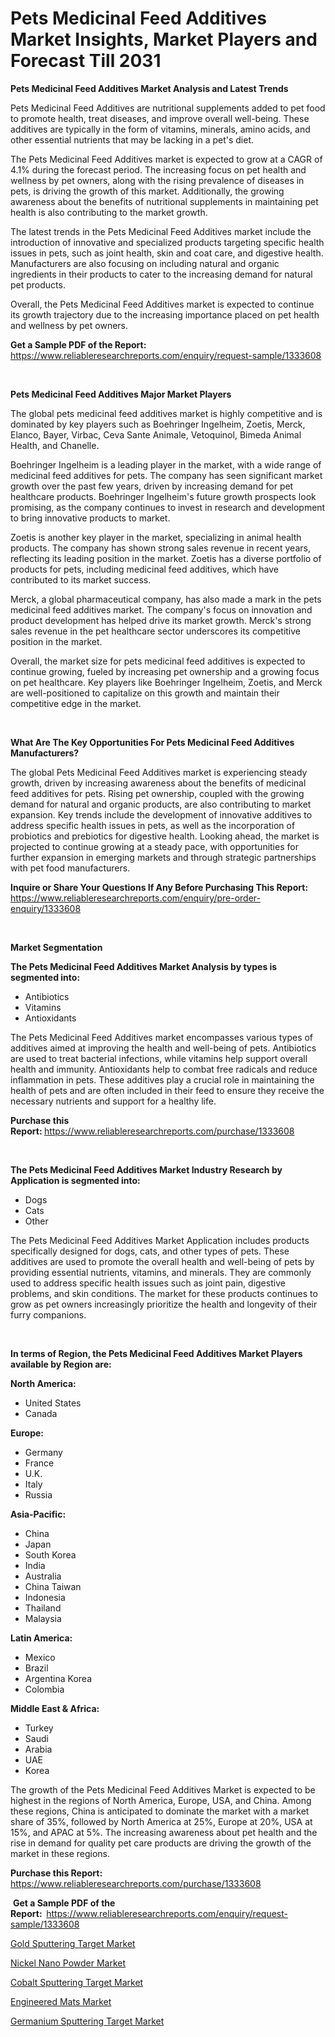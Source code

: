 <p><h1>Pets Medicinal Feed Additives Market Insights, Market Players and Forecast Till 2031</h1></p><p><strong>Pets Medicinal Feed Additives Market Analysis and Latest Trends</strong></p>
<p><p>Pets Medicinal Feed Additives are nutritional supplements added to pet food to promote health, treat diseases, and improve overall well-being. These additives are typically in the form of vitamins, minerals, amino acids, and other essential nutrients that may be lacking in a pet's diet.</p><p>The Pets Medicinal Feed Additives market is expected to grow at a CAGR of 4.1% during the forecast period. The increasing focus on pet health and wellness by pet owners, along with the rising prevalence of diseases in pets, is driving the growth of this market. Additionally, the growing awareness about the benefits of nutritional supplements in maintaining pet health is also contributing to the market growth.</p><p>The latest trends in the Pets Medicinal Feed Additives market include the introduction of innovative and specialized products targeting specific health issues in pets, such as joint health, skin and coat care, and digestive health. Manufacturers are also focusing on including natural and organic ingredients in their products to cater to the increasing demand for natural pet products.</p><p>Overall, the Pets Medicinal Feed Additives market is expected to continue its growth trajectory due to the increasing importance placed on pet health and wellness by pet owners.</p></p>
<p><strong>Get a Sample PDF of the Report:&nbsp;</strong> <a href="https://www.reliableresearchreports.com/enquiry/request-sample/1333608">https://www.reliableresearchreports.com/enquiry/request-sample/1333608</a></p>
<p>&nbsp;</p>
<p><strong>Pets Medicinal Feed Additives Major Market Players</strong></p>
<p><p>The global pets medicinal feed additives market is highly competitive and is dominated by key players such as Boehringer Ingelheim, Zoetis, Merck, Elanco, Bayer, Virbac, Ceva Sante Animale, Vetoquinol, Bimeda Animal Health, and Chanelle.</p><p>Boehringer Ingelheim is a leading player in the market, with a wide range of medicinal feed additives for pets. The company has seen significant market growth over the past few years, driven by increasing demand for pet healthcare products. Boehringer Ingelheim's future growth prospects look promising, as the company continues to invest in research and development to bring innovative products to market.</p><p>Zoetis is another key player in the market, specializing in animal health products. The company has shown strong sales revenue in recent years, reflecting its leading position in the market. Zoetis has a diverse portfolio of products for pets, including medicinal feed additives, which have contributed to its market success.</p><p>Merck, a global pharmaceutical company, has also made a mark in the pets medicinal feed additives market. The company's focus on innovation and product development has helped drive its market growth. Merck's strong sales revenue in the pet healthcare sector underscores its competitive position in the market.</p><p>Overall, the market size for pets medicinal feed additives is expected to continue growing, fueled by increasing pet ownership and a growing focus on pet healthcare. Key players like Boehringer Ingelheim, Zoetis, and Merck are well-positioned to capitalize on this growth and maintain their competitive edge in the market.</p></p>
<p>&nbsp;</p>
<p><strong>What Are The Key Opportunities For Pets Medicinal Feed Additives Manufacturers?</strong></p>
<p><p>The global Pets Medicinal Feed Additives market is experiencing steady growth, driven by increasing awareness about the benefits of medicinal feed additives for pets. Rising pet ownership, coupled with the growing demand for natural and organic products, are also contributing to market expansion. Key trends include the development of innovative additives to address specific health issues in pets, as well as the incorporation of probiotics and prebiotics for digestive health. Looking ahead, the market is projected to continue growing at a steady pace, with opportunities for further expansion in emerging markets and through strategic partnerships with pet food manufacturers.</p></p>
<p><strong>Inquire or Share Your Questions If Any Before Purchasing This Report:</strong> <a href="https://www.reliableresearchreports.com/enquiry/pre-order-enquiry/1333608">https://www.reliableresearchreports.com/enquiry/pre-order-enquiry/1333608</a></p>
<p>&nbsp;</p>
<p><strong>Market Segmentation</strong></p>
<p><strong>The Pets Medicinal Feed Additives Market Analysis by types is segmented into:</strong></p>
<p><ul><li>Antibiotics</li><li>Vitamins</li><li>Antioxidants</li></ul></p>
<p><p>The Pets Medicinal Feed Additives market encompasses various types of additives aimed at improving the health and well-being of pets. Antibiotics are used to treat bacterial infections, while vitamins help support overall health and immunity. Antioxidants help to combat free radicals and reduce inflammation in pets. These additives play a crucial role in maintaining the health of pets and are often included in their feed to ensure they receive the necessary nutrients and support for a healthy life.</p></p>
<p><strong>Purchase this Report:&nbsp;</strong><a href="https://www.reliableresearchreports.com/purchase/1333608">https://www.reliableresearchreports.com/purchase/1333608</a></p>
<p>&nbsp;</p>
<p><strong>The Pets Medicinal Feed Additives Market Industry Research by Application is segmented into:</strong></p>
<p><ul><li>Dogs</li><li>Cats</li><li>Other</li></ul></p>
<p><p>The Pets Medicinal Feed Additives Market Application includes products specifically designed for dogs, cats, and other types of pets. These additives are used to promote the overall health and well-being of pets by providing essential nutrients, vitamins, and minerals. They are commonly used to address specific health issues such as joint pain, digestive problems, and skin conditions. The market for these products continues to grow as pet owners increasingly prioritize the health and longevity of their furry companions.</p></p>
<p>&nbsp;</p>
<p><strong>In terms of Region, the Pets Medicinal Feed Additives Market Players available by Region are:</strong></p>
<p>
    <p> <strong> North America: </strong>
        <ul>
            <li>United States</li>
            <li>Canada</li>
        </ul>
        </p> 
    <p> <strong> Europe: </strong>
        <ul>
            <li>Germany</li>
            <li>France</li>
            <li>U.K.</li>
            <li>Italy</li>
            <li>Russia</li>
        </ul>
        </p> 
    <p> <strong> Asia-Pacific: </strong>
        <ul>
            <li>China</li>
            <li>Japan</li>
            <li>South Korea</li>
            <li>India</li>
            <li>Australia</li>
            <li>China Taiwan</li>
            <li>Indonesia</li>
            <li>Thailand</li>
            <li>Malaysia</li>
        </ul>
        </p> 
    <p> <strong> Latin America: </strong>
        <ul>
            <li>Mexico</li>
            <li>Brazil</li>
            <li>Argentina Korea</li>
            <li>Colombia</li>
        </ul>
        </p> 
    <p> <strong> Middle East & Africa: </strong>
        <ul>
            <li>Turkey</li>
            <li>Saudi</li>
            <li>Arabia</li>
            <li>UAE</li>
            <li>Korea</li>
        </ul>
    </p>
    </p>
<p><p>The growth of the Pets Medicinal Feed Additives Market is expected to be highest in the regions of North America, Europe, USA, and China. Among these regions, China is anticipated to dominate the market with a market share of 35%, followed by North America at 25%, Europe at 20%, USA at 15%, and APAC at 5%. The increasing awareness about pet health and the rise in demand for quality pet care products are driving the growth of the market in these regions.</p></p>
<p><strong>Purchase this Report: </strong><a href="https://www.reliableresearchreports.com/purchase/1333608">https://www.reliableresearchreports.com/purchase/1333608</a></p>
<p>&nbsp;<strong>Get a Sample PDF of the Report:&nbsp;&nbsp;</strong><a href="https://www.reliableresearchreports.com/enquiry/request-sample/1333608">https://www.reliableresearchreports.com/enquiry/request-sample/1333608</a></p>
<p><strong></strong></p>
<p><p><a href="https://medium.com/p/d82046c26efc/edit">Gold Sputtering Target Market</a></p><p><a href="https://github.com/marloy8/Market-Research-Report-List-3/blob/main/nickel-nano-powder-market.md">Nickel Nano Powder Market</a></p><p><a href="https://medium.com/p/629caed03c7d/edit">Cobalt Sputtering Target Market</a></p><p><a href="https://github.com/sougarounis/Market-Research-Report-List-2/blob/main/engineered-mats-market.md">Engineered Mats Market</a></p><p><a href="https://medium.com/p/4e7dbdc3b299/edit">Germanium Sputtering Target Market</a></p></p>